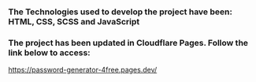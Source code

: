 ### The Technologies used to develop the project have been: HTML, CSS, SCSS and JavaScript
### The project has been updated in Cloudflare Pages. Follow the link below to access:

https://password-generator-4free.pages.dev/
